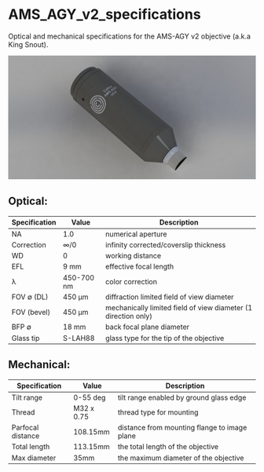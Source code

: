 # AMS_AGY_v2_specifications
Optical and mechanical specifications for the AMS-AGY v2 objective (a.k.a King Snout).

![social_preview](https://github.com/amsikking/AMS_AGY_v2_specifications/blob/main/social_preview.png)

## Optical:
|Specification |Value      |Description                                                     |
|-             |-          |-                                                               |
|NA            |1.0        |numerical aperture                                              |
|Correction    |∞/0        |infinity corrected/coverslip thickness                          |
|WD            |0          |working distance                                                |
|EFL           |9 mm       |effective focal length                                          |
|λ             |450-700 nm |color correction                                                |
|FOV ∅ (DL)    |450 μm     |diffraction limited field of view diameter                      |
|FOV (bevel)   |450 μm     |mechanically limited field of view diameter (1 direction only)  |
|BFP ∅         |18 mm      |back focal plane diameter                                       |
|Glass tip     |S-LAH88    |glass type for the tip of the objective                         |

## Mechanical:
|Specification     |Value      |Description                                   |
|-                 |-          |-                                             |
|Tilt range        |0-55 deg   |tilt range enabled by ground glass edge       |
|Thread            |M32 x 0.75 |thread type for mounting                      |
|Parfocal distance |108.15mm   |distance from mounting flange to image plane  |
|Total length      |113.15mm   |the total length of the objective             |
|Max diameter      |35mm       |the maximum diameter of the objective         |
